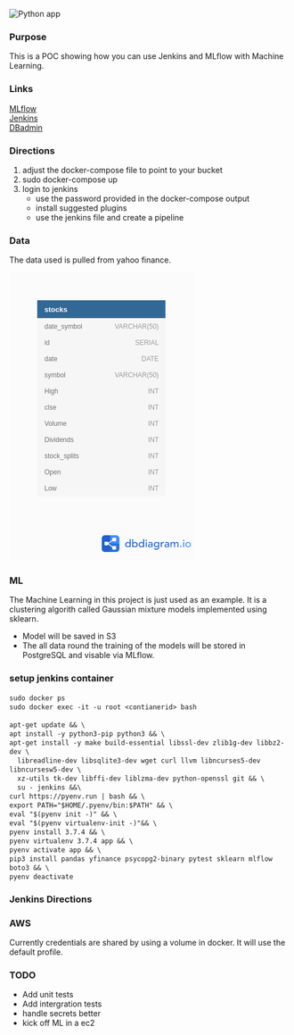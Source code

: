 ![Python app](https://github.com/bclipp/mlpipeline_jenkins/workflows/Python%20application/badge.svg)
### Purpose

This is a POC showing how you can use Jenkins and MLflow with Machine Learning.

### Links

[MLflow](http://localhost:5000/)  
[Jenkins](http://localhost:8082/)   
[DBadmin](http://localhost:8080/)    

### Directions

1. adjust the docker-compose file to point to your bucket
2. sudo docker-compose up
3. login to jenkins 
    * use the password provided in the docker-compose output
    * install suggested plugins
    * use the jenkins file and create a pipeline


### Data

The data used is pulled from yahoo finance.    

![schema](model.png)


### ML

The Machine Learning in this project is just used as an example. 
It is a clustering algorith called Gaussian mixture models implemented using sklearn.

* Model will be saved in S3
* The all data round the training of the models will be stored in PostgreSQL and visable via MLflow.


### setup jenkins container
```
sudo docker ps
sudo docker exec -it -u root <contianerid> bash

apt-get update && \
apt install -y python3-pip python3 && \
apt-get install -y make build-essential libssl-dev zlib1g-dev libbz2-dev \
  libreadline-dev libsqlite3-dev wget curl llvm libncurses5-dev libncursesw5-dev \
  xz-utils tk-dev libffi-dev liblzma-dev python-openssl git && \
  su - jenkins &&\
curl https://pyenv.run | bash && \
export PATH="$HOME/.pyenv/bin:$PATH" && \
eval "$(pyenv init -)" && \
eval "$(pyenv virtualenv-init -)"&& \
pyenv install 3.7.4 && \
pyenv virtualenv 3.7.4 app && \
pyenv activate app && \
pip3 install pandas yfinance psycopg2-binary pytest sklearn mlflow boto3 && \
pyenv deactivate 
```

### Jenkins Directions


### AWS

Currently credentials are shared by using a volume in docker. It will use the default profile.

### TODO
* Add unit tests 
* Add intergration tests
* handle secrets better
* kick off ML in a ec2
